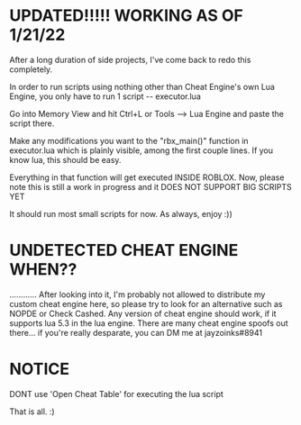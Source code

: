 # UPDATED!!!!! WORKING AS OF 1/21/22

After a long duration of side projects, I've come back to redo this completely.

In order to run scripts using nothing other than Cheat Engine's own Lua Engine,
you only have to run 1 script -- executor.lua

Go into Memory View and hit Ctrl+L or Tools --> Lua Engine
and paste the script there.

Make any modifications you want to the "rbx_main()" function in executor.lua
which is plainly visible, among the first couple lines.
If you know lua, this should be easy.

Everything in that function will get executed INSIDE ROBLOX.
Now, please note this is still a work in progress and it DOES NOT SUPPORT BIG SCRIPTS YET

It should run most small scripts for now.
As always, enjoy :))



# UNDETECTED CHEAT ENGINE WHEN??

............
After looking into it, I'm probably not allowed to distribute my custom cheat engine here, so please try to look for an alternative such as NOPDE or Check Cashed. Any version of cheat engine should work, if it supports lua 5.3 in the lua engine. There are many cheat engine spoofs out there... if you're really desparate, you can DM me at jayzoinks#8941



# NOTICE

DONT use 'Open Cheat Table' for executing the lua script

That is all. :)
